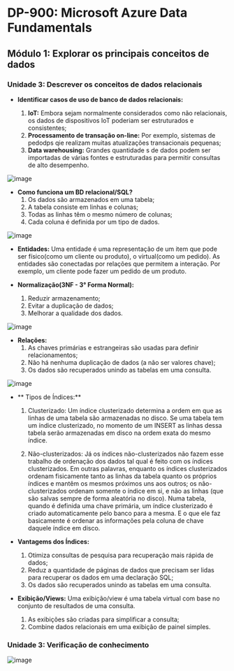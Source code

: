 # DP-900: Microsoft Azure Data Fundamentals

## Módulo 1: Explorar os principais conceitos de dados

### Unidade 3: Descrever os conceitos de dados relacionais

- **Identificar casos de uso de banco de dados relacionais:**

  1. **IoT:** Embora sejam normalmente considerados como não relacionais, os dados de dispositivos IoT poderiam ser estruturados e consistentes;
  2. **Processamento de transação on-line:** Por exemplo, sistemas de pedodps qie realizam muitas atualizações transacionais pequenas;
  3. **Data warehousing:** Grandes quantidade s de dados podem ser importadas de várias fontes e estruturadas para permitir consultas de alto desempenho.
  
![image](https://user-images.githubusercontent.com/86172286/188292585-dddab79e-c19e-4f69-b373-8baa5b076021.png)

- **Como funciona um BD relacional/SQL?**
  1. Os dados são armazenados em uma tabela;
  2. A tabela consiste em linhas e colunas;
  3. Todas as linhas têm o mesmo número de colunas;
  4. Cada coluna é definida  por um tipo de dados.

![image](https://user-images.githubusercontent.com/86172286/188292623-15101420-e01d-475d-95eb-07826f97be93.png)

- **Entidades:**
Uma entidade é uma representação de um item que pode ser físico(como um cliente ou produto), o virtual(como um pedido). As entidades são conectadas por relações que permitem a interação. Por exemplo, um cliente pode fazer um pedido de um produto.

- **Normalização(3NF - 3° Forma Normal):**
  1. Reduzir armazenamento;
  2. Evitar a duplicação de dados;
  3. Melhorar a qualidade dos dados.
  
![image](https://user-images.githubusercontent.com/86172286/188292776-c8eef0e4-8cf8-4346-a8bc-61b9d52e6b4a.png)

- **Relações:**
  1. As chaves primárias e estrangeiras são usadas para definir relacionamentos;
  2. Não há nenhuma duplicação de dados (a não ser valores chave);
  3. Os dados são recuperados unindo as tabelas em uma consulta.
  
![image](https://user-images.githubusercontent.com/86172286/188292853-907522df-849e-4857-bdee-752f109b5d92.png)

- ** Tipos de Índices:**
  1. Clusterizado: Um índice clusterizado determina a ordem em que as linhas de uma tabela são armazenadas no disco. Se uma tabela tem um índice clusterizado, no momento de um INSERT as linhas dessa tabela serão armazenadas em disco na ordem exata do mesmo índice.

  2. Não-clusterizados: Já os índices não-clusterizados não fazem esse trabalho de ordenação dos dados tal qual é feito com os índices clusterizados. Em outras palavras, enquanto os índices clusterizados ordenam fisicamente tanto as linhas da tabela quanto os próprios índices e mantêm os mesmos próximos uns aos outros; os não-clusterizados ordenam somente o índice em si, e não as linhas (que são salvas sempre de forma aleatória no disco).
  Numa tabela, quando é definida uma chave primária, um índice clusterizado é criado automaticamente pelo banco para a mesma. E o que ele faz basicamente é ordenar as informações pela coluna de chave daquele índice em disco.

- **Vantagems dos Índices:**
  1. Otimiza consultas de pesquisa para recuperação mais rápida de dados;
  2. Reduz a quantidade de páginas de dados que precisam ser lidas para recuperar os dados em uma declaração SQL;
  3. Os dados são recuperados unindo as tabelas em uma consulta.

- **Exibição/Views:**
Uma exibição/view é uma tabela virtual com base no conjunto de resultados de uma consulta.
  1. As exibições são criadas para simplificar a consulta;
  2. Combine dados relacionais em uma exibição de painel simples.

### Unidade 3: Verificação de conhecimento

![image](https://user-images.githubusercontent.com/86172286/188293121-d8d69d2b-08ab-4eeb-b5b1-ed695901f45a.png)
